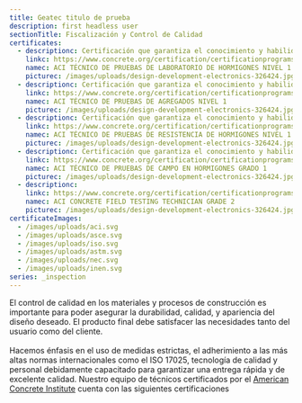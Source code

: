 ```yaml
---
title: Geatec titulo de prueba
description: first headless user
sectionTitle: Fiscalización y Control de Calidad
certificates:
  - descriptionc: Certificación que garantiza el conocimiento y habilidad para realizar,           registrar y reportar adecuadamente los resultados de una variedad de procedimientos de         laboratorio referentes al hormigón y sus agregados.
    linkc: https://www.concrete.org/certification/certificationprograms.aspx?m=details&pgm=Laboratory%20Concrete%20Testing&cert=Concrete%20Laboratory%20Testing%20Technician%20-%20Level%201
    namec: ACI TÉCNICO DE PRUEBAS DE LABORATORIO DE HORMIGONES NIVEL 1
    picturec: /images/uploads/design-development-electronics-326424.jpg
  - descriptionc: Certificación que garantiza el conocimiento y habilidad para realizar,           registrar y reportar adecuadamente los resultados de una variedad de procedimientos de         laboratorio y de campo referentes a los agregados de hormigones.
    linkc: https://www.concrete.org/certification/certificationprograms.aspx?m=details&pgm=Aggregate%20Testing&cert=Aggregate%20Testing%20Technician%20-%20Level%201
    namec: ACI TÉCNICO DE PRUEBAS DE AGREGADOS NIVEL 1
    picturec: /images/uploads/design-development-electronics-326424.jpg
  - descriptionc: Certificación que garantiza el conocimiento y habilidad para realizar,           registrar y reportar adecuadamente los resultados de cuatro procedimientos básicos para        determinar la resistencia a flexión y compresión del concreto.
    linkc: https://www.concrete.org/certification/certificationprograms/m/details/pgm/laboratory%20concrete%20testing&cert=concrete%20strength%20testing%20technician
    namec: ACI TÉCNICO DE PRUEBAS DE RESISTENCIA DE HORMIGONES NIVEL 1
    picturec: /images/uploads/design-development-electronics-326424.jpg
  - descriptionc: Certificación que garantiza el conocimiento y habilidad para realizar,           registrar y reportar adecuadamente los resultados de siete pruebas de campo básicas en         concreto recién mezclado.
    linkc: https://www.concrete.org/certification/certificationprograms/m/details/pgm/field%20concrete%20testing&cert=concrete%20field%20testing%20technician%20-%20grade%20i
    namec: ACI TÉCNICO DE PRUEBAS DE CAMPO EN HORMIGONES GRADO 1
    picturec: /images/uploads/design-development-electronics-326424.jpg
  - descriptionc: 
    linkc: https://www.concrete.org/certification/certificationprograms.aspx?m=details&pgm=Field%20Concrete%20Testing&cert=Self-Consolidating%20Concrete%20Testing%20Technician
    namec: ACI CONCRETE FIELD TESTING TECHNICIAN GRADE 2
    picturec: /images/uploads/design-development-electronics-326424.jpg
certificateImages:
  - /images/uploads/aci.svg
  - /images/uploads/asce.svg
  - /images/uploads/iso.svg
  - /images/uploads/astm.svg
  - /images/uploads/nec.svg
  - /images/uploads/inen.svg
series: _inspection
---
```

El control de calidad en los materiales y procesos de construcción es importante para poder asegurar la durabilidad, calidad, y apariencia del diseño deseado. El producto final debe satisfacer las necesidades tanto del usuario como del cliente.
<br><br>
Hacemos énfasis en el uso de medidas estrictas, el adherimiento a las más altas normas internacionales como el ISO 17025, tecnología de calidad y personal debidamente capacitado para garantizar una entrega rápida y de excelente calidad.
Nuestro equipo de técnicos certificados por el [American Concrete Institute](https://www.concrete.org/) cuenta con las siguientes certificaciones
